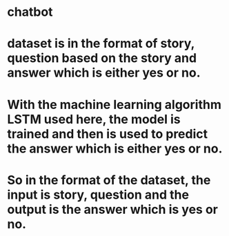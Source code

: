 # chatbot
# dataset is in the format of story, question based on the story and answer which is either yes or no.
# With the machine learning algorithm LSTM used here, the model is trained and then is used to predict the answer which is either yes or no.
# So in the format of the dataset, the input is story, question and the output is the answer which is yes or no.
